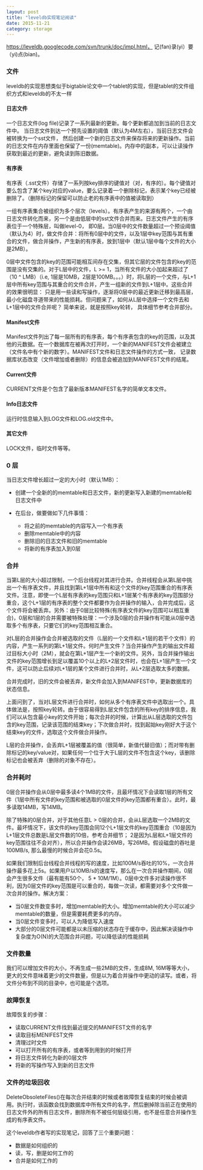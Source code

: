 ```yaml
---
layout: post
title: "leveldb实现笔记阅读"
date: 2015-11-21
category: storage
---
```


https://leveldb.googlecode.com/svn/trunk/doc/impl.html， 记(fan)录(yi）要（yi)点(bian)。

### __文件__ ###

leveldb的实现思想类似于bigtable论文中一个tablet的实现，但是tablet的文件组织方式和leveldb的不太一样

#### __日志文件__ ####

一个日志文件(log file)记录了一系列最新的更新。每个更新都追加到当前的日志文件中。 当日志文件到达一个预先设置的阈值（默认为4M左右），当前日志文件会被转换为一个sst文件， 然后创建一个新的日志文件来保存将来的更新操作。当前的日志文件在内存里面也保留了一份(memtable)。内存中的副本，可以让读操作获取到最近的更新，避免读到陈旧数据。

#### __有序表__ ####

有序表（.sst文件）存储了一系列按key排序的键值对（对，有序的）。每个键值对要么包含了某个key对应的value，要么记录着一个删除标记，表示某个key已经被删除了。（删除标记的保留可以防止老的有序表中的值被读取到）

一组有序表集合被组织为多个层次（levels）。有序表产生的来源有两个，一个由日志文件转化而来，另一个是由低层中的sst文件合并而来。日志文件产生的有序表位于一个特殊层，叫做level-0， 即0层。当0层中的文件数量超过一个预设阈值（默认为4）时，做文件合并：将所有0层中的文件，以及1层中key范围与其有重合的文件，做合并操作，产生新的有序表，放到1层中（默认1层中每个文件的大小是2MB）。

0层中文件包含的key的范围可能相互间存在交集，但其它层的文件包含的key的范围是没有交集的。对于L层中的文件，L >= 1，当所有文件的大小加起来超过了（10 ^ LMB）（i.e, 1层是10MB，2层是100MB。。。）时，将L层的一个文件，与L+1层中所有key范围与其重合的文件合并，产生一组新的文件到L+1层中。这些合并的效果很明显： 只是用一些读和写操作，逐渐将0层中的最近更新迁移到最高层，最小化磁盘寻道带来的性能损耗。但问题来了，如何从L层中选择一个文件去和L+1层中的文件合并呢？ 简单来说，就是按照key轮转， 具体细节参考合并部分。

#### __Manifest文件__ ####

Manifest文件列出了每一层所有的有序表，每个有序表包含的key的范围，以及其他的元数据。在一个数据库在被再次打开时，一个新的MANIFEST文件会被建立（文件名中有个新的数字）。MANIFEST文件和日志文件操作的方式一致， 记录数据库状态改变（文件增加或者删除）的信息会被追加到MANIFEST文件的结尾。

#### __Current文件__ ####

CURRENT文件是个包含了最新版本MANIFEST名字的简单文本文件。

#### __Info日志文件__ ####

运行时信息输入到LOG文件和LOG.old文件中。

#### __其它文件__ ####

LOCK文件，临时文件等等。

### __0 层__ ###

当日志文件增长超过一定的大小时（默认1MB）：

* 创建一个全新的的memtable和日志文件，新的更新写入新建的memtable和日志文件中
* 在后台，做要做如下几件事情：

    - 将之前的memtable的内容写入一个有序表
    - 删除memtable中的内容
    - 删除旧的日志文件和旧的memtable
    - 将新的有序表加入到0层

### __合并__ ###

当第L层的大小超过限制，一个后台线程对其进行合并。合并线程会从第L层中挑出一个有序表文件，并且找到第L+1层中所有和这个文件的key范围重合的有序表文件。注意，即使一个L层有序表的key范围只和L+1层某个有序表的key范围部分重合，这个L+1层的有序表的整个文件都要作为合并操作的输入，合并完成后，这个文件将会被丢弃。另外：由于0层比较特殊(有序表文件的key范围可以相互重合)，0层和1层的合并需要被特殊处理：一个涉及0层的合并操作有可能从0层中选取多个有序表，只要它们的key范围相互重合。

对L层的合并操作会合并被选取的文件（L层的一个文件和L+1层的若干个文件）的内容，产生一系列的第L+1层文件。何时产生文件？当合并操作产生的输出文件超过目标大小时（2M），就会在第L+1层产生一个新的文件。另外，当合并操作输出文件的key范围增长到足以覆盖10个以上的L+2层文件时，也会在L+1层产生一个文件，这可以防止后续对L+1层的某个文件进行合并时，从L+2层选取太多的数据。

合并完成时，旧的文件会被丢弃，新文件会加入到MANIFEST中，更新数据库的状态信息。

上面问到了，当对L层文件进行合并时，如何从多个有序表文件中选取出一个。具体做法是，按照key轮转。由于很容易得到L层文件包含的所有key的排序信息，我们可以从包含最小key的文件开始；每次合并的时候，计算出从L层选取的文件包含的key范围，记录该范围的结束key；下次做合并时，找到起始key刚好大于这个结束key的文件，选取这个文件做合并操作。

L层的合并操作，会丢弃L+1层被覆盖的值（很简单，新值代替旧值）；而对带有删除标记的key/value对，如果任何一个位于大于L层的文件不包含这个key，该删除标记也会被丢弃（删除的对象不存在）。

### __合并耗时__ ##

0层合并操作会从0层中最多读4个1MB的文件，且最坏情况下会读取1层的所有文件（1层中所有文件的key范围和被选取的0层文件的key范围都有重合）。此时，最多读取14MB，写14MB。

除了特殊的0层合并，对于其他任意L > 0层的合并，会从L层选取一个2MB的文件。最坏情况下，该文件的key范围会同12个L+1层文件的key范围重合（10是因为L+1层文件总数是L层文件数的10倍，参考合并细节； 2是因为L层和L+1层文件的key范围往往不会对齐），所以合并操作会读26MB，写26MB。假设磁盘的吞吐是100MB/s, 那么最慢的时候合并会花0.5s。

如果我们限制后台线程合并线程的写的速度，比如100M/s吞吐的10%，一次合并操作最多花上5s。如果用户以10MB/s的速度写，那么在一次合并操作期间，0层会产生很多文件（最有能有50个， 5 * 10M/1M）。0层中文件多对读操作很不利，因为0层文件的key范围是可以重合的，每做一次读，都需要对多个文件做一次合并的操作。解决方案：

- 当0层文件数变多时，增加memtable的大小。增加memtable的大小可以减少memtable的数量，但是需要耗费更多的内存。
- 当0层文件变多时，可以人为降低写入速度
- 大部分的0层文件可能都是以未压缩的状态存在于缓存中，因此解决读操作中复杂度为O(N)的大范围合并问题，可以降低读的性能损耗

### __文件数量__ ###

我们可以增加文件的大小，不再生成一些2MB的文件，生成8M, 16M等等大小，更大的文件意味着更少的文件数量，但是以为着合并操作中更动的读写。或者，将文件分布到不同的目录中，也可能是个选项。

### __故障恢复__ ###

故障恢复的步骤：

- 读取CURRENT文件找到最近提交的MANIFEST文件的名字
- 读取目标MENIFEST文件
- 清理过时文件
- 可以打开所有的有序表，或者等到用到的时候打开
- 将日志文件转化为新的0层文件
- 将新的写操作写入到新的日志文件

### __文件的垃圾回收__ ###

DeleteObsoleteFiles()在每次合并结束的时候或者故障恢复结束的时候会被调用。执行时，该函数会找到数据库中所有文件的名字，然后删掉除当前正在使用的日志文件外的所有日志文件，删除所有不被任何层级引用，也不是任意合并操作生成的有序表文件。

这个leveldb作者写的实现笔记，回答了三个重要问题：

- 数据是如何组织的
- 读，写，删是如何工作的
- 合并是如何工作的

